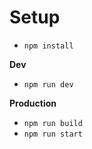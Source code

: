 # Setup
- `npm install`

**Dev**
- `npm run dev` 

**Production**

- `npm run build`
- `npm run start`